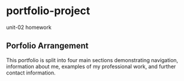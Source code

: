 # portfolio-project
unit-02 homework

## Porfolio Arrangement
This portfolio is split into four main sections demonstrating navigation, information about me, examples of my professional work, and further contact information. 
